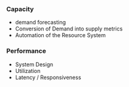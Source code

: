 ### Capacity
- demand forecasting
- Conversion of Demand into supply metrics
- Automation of the Resource System

### Performance
- System Design
- Utilization
- Latency / Responsiveness